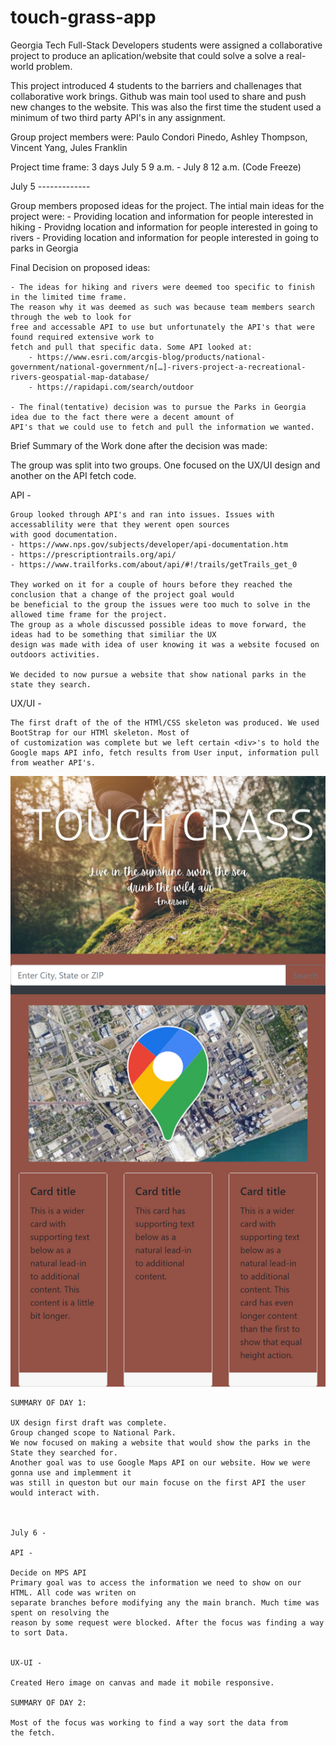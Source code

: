 # touch-grass-app
Georgia Tech Full-Stack Developers students were assigned a collaborative project to produce an aplication/website 
that could solve a solve a real-world problem.

This project introduced 4 students to the barriers and challenages that collaborative work brings. Github was main tool 
used to share and push new changes to the website. This was also the first time the student used a minimum of two third party API's
in any assignment. 
     

Group project members were: Paulo Condori Pinedo, Ashley Thompson, Vincent Yang, Jules Franklin

Project time frame: 3 days July 5 9 a.m. - July 8 12 a.m. (Code Freeze)

July 5 -------------

Group members proposed ideas for the project. The intial main ideas for the project were:
    - Providing location and information for people interested in hiking
    - Providng location and information for people interested in going to rivers
    - Providing location and information for people interested in going to parks in Georgia

Final Decision on proposed ideas:

    - The ideas for hiking and rivers were deemed too specific to finish in the limited time frame.
    The reason why it was deemed as such was because team members search through the web to look for 
    free and accessable API to use but unfortunately the API's that were found required extensive work to 
    fetch and pull that specific data. Some API looked at:
        - https://www.esri.com/arcgis-blog/products/national-government/national-government/n[…]-rivers-project-a-recreational-rivers-geospatial-map-database/
        - https://rapidapi.com/search/outdoor

    - The final(tentative) decision was to pursue the Parks in Georgia idea due to the fact there were a decent amount of 
    API's that we could use to fetch and pull the information we wanted. 

Brief Summary of the Work done after the decision was made:

The group was split into two groups. One focused on the UX/UI design and another on the API fetch code. 

API -

    Group looked through API's and ran into issues. Issues with accessablility were that they werent open sources 
    with good documentation. 
    - https://www.nps.gov/subjects/developer/api-documentation.htm
    - https://prescriptiontrails.org/api/
    - https://www.trailforks.com/about/api/#!/trails/getTrails_get_0

    They worked on it for a couple of hours before they reached the conclusion that a change of the project goal would
    be beneficial to the group the issues were too much to solve in the allowed time frame for the project. 
    The group as a whole discussed possible ideas to move forward, the ideas had to be something that similiar the UX 
    design was made with idea of user knowing it was a website focused on outdoors activities. 

    We decided to now pursue a website that show national parks in the state they search.


UX/UI  -

    The first draft of the of the HTMl/CSS skeleton was produced. We used BootStrap for our HTMl skeleton. Most of 
    of customization was complete but we left certain <div>'s to hold the Google maps API info, fetch results from User input, information pull
    from weather API's.

![Here's our first draft](./assets/images/UX-firstdraft.png)

    SUMMARY OF DAY 1:

    UX design first draft was complete.
    Group changed scope to National Park. 
    We now focused on making a website that would show the parks in the State they searched for.
    Another goal was to use Google Maps API on our website. How we were gonna use and implemment it 
    was still in queston but our main focuse on the first API the user would interact with.

 

    July 6 - 

    API - 

    Decide on MPS API 
    Primary goal was to access the information we need to show on our HTML. All code was writen on 
    separate branches before modifying any the main branch. Much time was spent on resolving the 
    reason by some request were blocked. After the focus was finding a way to sort Data.


    UX-UI -

    Created Hero image on canvas and made it mobile responsive. 

    SUMMARY OF DAY 2:
    
    Most of the focus was working to find a way sort the data from 
    the fetch.